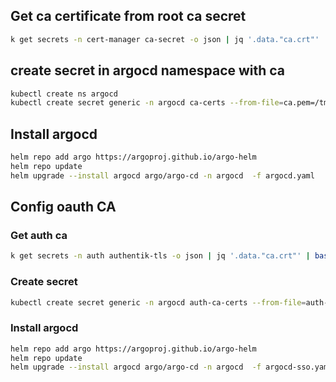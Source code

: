 ## Get ca certificate from root ca secret 
```bash
k get secrets -n cert-manager ca-secret -o json | jq '.data."ca.crt"' | base64 -di > /tmp/ca.crt
```
## create secret in argocd namespace with ca
```bash
kubectl create ns argocd 
kubectl create secret generic -n argocd ca-certs --from-file=ca.pem=/tmp/ca.crt
```

## Install argocd 
```bash
helm repo add argo https://argoproj.github.io/argo-helm
helm repo update 
helm upgrade --install argocd argo/argo-cd -n argocd  -f argocd.yaml
```

## Config oauth CA
### Get auth ca
```bash
k get secrets -n auth authentik-tls -o json | jq '.data."ca.crt"' | base64 -di > /tmp/auth-ca.crt
```
### Create secret
```bash
kubectl create secret generic -n argocd auth-ca-certs --from-file=auth-ca.pem=/tmp/auth-ca.crt
```
### Install argocd
```bash
helm repo add argo https://argoproj.github.io/argo-helm
helm repo update 
helm upgrade --install argocd argo/argo-cd -n argocd  -f argocd-sso.yaml
```



